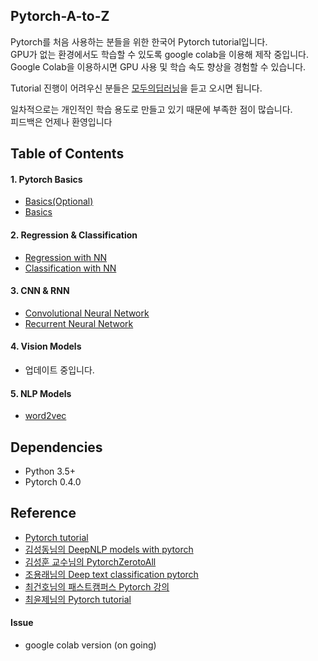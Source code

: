 ## Pytorch-A-to-Z

Pytorch를 처음 사용하는 분들을 위한 한국어 Pytorch tutorial입니다.  
GPU가 없는 환경에서도 학습할 수 있도록 google colab을 이용해 제작 중입니다.  
Google Colab을 이용하시면 GPU 사용 및 학습 속도 향상을 경험할 수 있습니다.  

Tutorial 진행이 어려우신 분들은 [모두의딥러닝](https://www.youtube.com/playlist?list=PLlMkM4tgfjnLSOjrEJN31gZATbcj_MpUm)을 듣고 오시면 됩니다.  

일차적으로는 개인적인 학습 용도로 만들고 있기 때문에 부족한 점이 많습니다.  
피드백은 언제나 환영입니다  


## Table of Contents


#### 1. Pytorch Basics

- [Basics(Optional)](https://github.com/shwksl101/Pytorch-A-to-Z/tree/master/0_Optional_Basic)
- [Basics](https://github.com/shwksl101/Pytorch-A-to-Z/tree/master/1_Pytorch_Basic)

#### 2. Regression & Classification

- [Regression with NN](https://github.com/shwksl101/Pytorch-A-to-Z/tree/master/2_Regression_NN)
- [Classification with NN](https://github.com/shwksl101/Pytorch-A-to-Z/tree/master/3_Classification_NN)

#### 3. CNN & RNN

- [Convolutional Neural Network](https://github.com/shwksl101/Pytorch-A-to-Z/tree/master/4_CNN)
- [Recurrent Neural Network](https://github.com/shwksl101/Pytorch-A-to-Z/tree/master/5_RNN)

#### 4. Vision Models

- 업데이트 중입니다.

#### 5. NLP Models

- [word2vec](https://github.com/shwksl101/Pytorch-A-to-Z/blob/master/6_NLP/1_word2vec.ipynb)


## Dependencies

- Python 3.5+
- Pytorch 0.4.0

## Reference

- [Pytorch tutorial](http://pytorch.kr/)  
- [김성동님의 DeepNLP models with pytorch](https://github.com/DSKSD/DeepNLP-models-Pytorch)  
- [김성훈 교수님의 PytorchZerotoAll](https://www.youtube.com/watch?v=SKq-pmkekTk&list=PLlMkM4tgfjnJ3I-dbhO9JTw7gNty6o_2m)  
- [조용래님의 Deep text classification pytorch](https://github.com/dreamgonfly/deep-text-classification-pytorch)  
- [최건호님의 패스트캠퍼스 Pytorch 강의](https://github.com/GunhoChoi/PyTorch-FastCampus)  
- [최윤제님의 Pytorch tutorial](https://github.com/yunjey/pytorch-tutorial)  

#### Issue

- google colab version (on going)